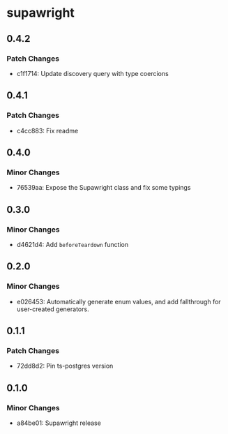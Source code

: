 # supawright

## 0.4.2

### Patch Changes

- c1f1714: Update discovery query with type coercions

## 0.4.1

### Patch Changes

- c4cc883: Fix readme

## 0.4.0

### Minor Changes

- 76539aa: Expose the Supawright class and fix some typings

## 0.3.0

### Minor Changes

- d4621d4: Add `beforeTeardown` function

## 0.2.0

### Minor Changes

- e026453: Automatically generate enum values, and add fallthrough for user-created generators.

## 0.1.1

### Patch Changes

- 72dd8d2: Pin ts-postgres version

## 0.1.0

### Minor Changes

- a84be01: Supawright release
